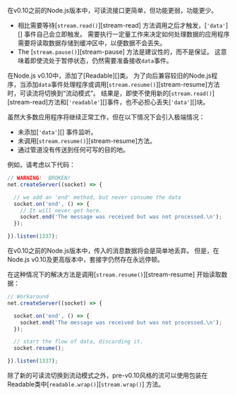 
<!--type=misc-->

在v0.10之前的Node.js版本中，可读流接口更简单，但功能更弱，功能更少。

* 相比需要等待[`stream.read()`][stream-read] 方法调用之后才触发，[`'data'`][] 事件自己会立即触发。 需要执行一定量工作来决定如何处理数据的应用程序需要将读取数据存储到缓冲区中，以便数据不会丢失。
* The [`stream.pause()`][stream-pause] 方法是建议性的，而不是保证。 这意味着即使流处于暂停状态，仍然需要准备接收`data`事件。

在Node.js v0.10中，添加了[Readable][]类。 为了向后兼容较旧的Node.js程序，当添加`data`事件处理程序或调用[`stream.resume()`][stream-resume]方法时，可读流将切换到“流动模式”。 结果是，即使不使用新的[`stream.read()`][stream-read]方法和[`'readable'`][]事件，也不必担心丢失[`'data'`][]块。

虽然大多数应用程序将继续正常工作，但在以下情况下会引入极端情况：

* 未添加[`'data'`][] 事件监听。
* 未调用[`stream.resume()`][stream-resume]方法。
* 通过管道没有传送到任何可写的目的地。

例如，请考虑以下代码：

```js
// WARNING!  BROKEN!
net.createServer((socket) => {

  // we add an 'end' method, but never consume the data
  socket.on('end', () => {
    // It will never get here.
    socket.end('The message was received but was not processed.\n');
  });

}).listen(1337);
```

在v0.10之前的Node.js版本中，传入的消息数据将会是简单地丢弃。 但是，在Node.js v0.10及更高版本中，套接字仍然存在永远停顿。

在这种情况下的解决方法是调用[`stream.resume()`][stream-resume] 开始读取数据：

```js
// Workaround
net.createServer((socket) => {

  socket.on('end', () => {
    socket.end('The message was received but was not processed.\n');
  });

  // start the flow of data, discarding it.
  socket.resume();

}).listen(1337);
```

除了新的可读流切换到流动模式之外，pre-v0.10风格的流可以使用包装在Readable类中[`readable.wrap()`][`stream.wrap()`] 方法。


